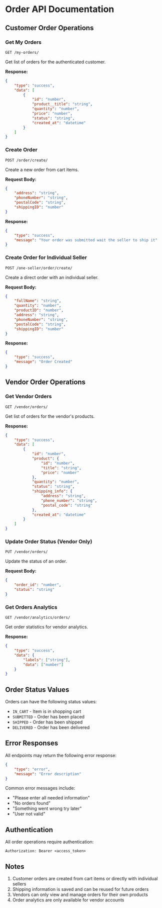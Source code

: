# Order API Documentation

## Customer Order Operations

### Get My Orders
```http
GET /my-orders/
```

Get list of orders for the authenticated customer.

**Response:**
```json
{
    "type": "success",
    "data": [
        {
            "id": "number",
            "product__title": "string",
            "quantity": "number",
            "price": "number",
            "status": "string",
            "created_at": "datetime"
        }
    ]
}
```

### Create Order
```http
POST /order/create/
```

Create a new order from cart items.

**Request Body:**
```json
{
    "address": "string",
    "phoneNumber": "string",
    "postalCode": "string",
    "shippingID": "number"
}
```

**Response:**
```json
{
    "type": "success",
    "message": "Your order was submitted wait the seller to ship it"
}
```

### Create Order for Individual Seller
```http
POST /one-seller/order/create/
```

Create a direct order with an individual seller.

**Request Body:**
```json
{
    "fullName": "string",
    "quantity": "number",
    "productID": "number",
    "address": "string",
    "phoneNumber": "string",
    "postalCode": "string",
    "shippingID": "number"
}
```

**Response:**
```json
{
    "type": "success",
    "message": "Order Created"
}
```

## Vendor Order Operations

### Get Vendor Orders
```http
GET /vendor/orders/
```

Get list of orders for the vendor's products.

**Response:**
```json
{
    "type": "success",
    "data": [
        {
            "id": "number",
            "product": {
                "id": "number",
                "title": "string",
                "price": "number"
            },
            "quantity": "number",
            "status": "string",
            "shipping_info": {
                "address": "string",
                "phone_number": "string",
                "postal_code": "string"
            },
            "created_at": "datetime"
        }
    ]
}
```

### Update Order Status (Vendor Only)
```http
PUT /vendor/orders/
```

Update the status of an order.

**Request Body:**
```json
{
    "order_id": "number",
    "status": "string"
}
```

### Get Orders Analytics
```http
GET /vendor/analytics/orders/
```

Get order statistics for vendor analytics.

**Response:**
```json
{
    "type": "success",
    "data": {
        "labels": ["string"],
        "data": ["number"]
    }
}
```

## Order Status Values

Orders can have the following status values:
- `IN_CART` - Item is in shopping cart
- `SUBMITTED` - Order has been placed
- `SHIPPED` - Order has been shipped
- `DELIVERED` - Order has been delivered

## Error Responses

All endpoints may return the following error response:

```json
{
    "type": "error",
    "message": "Error description"
}
```

Common error messages include:
- "Please enter all needed information"
- "No orders found"
- "Something went wrong try later"
- "User not valid"

## Authentication

All order operations require authentication:

```http
Authorization: Bearer <access_token>
```

## Notes

1. Customer orders are created from cart items or directly with individual sellers
2. Shipping information is saved and can be reused for future orders
3. Vendors can only view and manage orders for their own products
4. Order analytics are only available for vendor accounts 